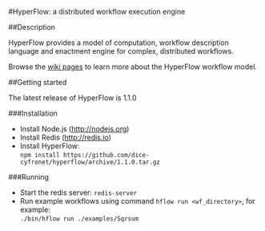#HyperFlow: a distributed workflow execution engine

##Description

HyperFlow provides a model of computation, workflow description language and enactment engine for complex, distributed workflows.

Browse the [wiki pages](https://github.com/balis/hyperflow/wiki) to learn more about the HyperFlow workflow model. 

##Getting started

The latest release of HyperFlow is 1.1.0

###Installation
* Install Node.js (http://nodejs.org)
* Install Redis (http://redis.io) 
* Install HyperFlow:<br>`npm install https://github.com/dice-cyfronet/hyperflow/archive/1.1.0.tar.gz`

###Running
* Start the redis server: `redis-server`
* Run example workflows using command `hflow run <wf_directory>`, for example:<br>```./bin/hflow run ./examples/Sqrsum```
